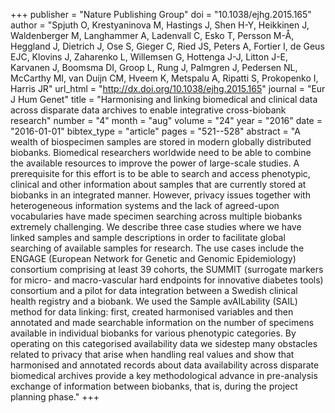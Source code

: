 +++
publisher = "Nature Publishing Group"
doi = "10.1038/ejhg.2015.165"
author = "Spjuth O, Krestyaninova M, Hastings J, Shen H-Y, Heikkinen J, Waldenberger M, Langhammer A, Ladenvall C, Esko T, Persson M-Å, Heggland J, Dietrich J, Ose S, Gieger C, Ried JS, Peters A, Fortier I, de Geus EJC, Klovins J, Zaharenko L, Willemsen G, Hottenga J-J, Litton J-E, Karvanen J, Boomsma DI, Groop L, Rung J, Palmgren J, Pedersen NL, McCarthy MI, van Duijn CM, Hveem K, Metspalu A, Ripatti S, Prokopenko I, Harris JR"
url_html = "http://dx.doi.org/10.1038/ejhg.2015.165"
journal = "Eur J Hum Genet"
title = "Harmonising and linking biomedical and clinical data across disparate data archives to enable integrative cross-biobank research"
number = "4"
month = "aug"
volume = "24"
year = "2016"
date = "2016-01-01"
bibtex_type = "article"
pages = "521--528"
abstract = "A wealth of biospecimen samples are stored in modern globally distributed biobanks. Biomedical researchers worldwide need to be able to combine the available resources to improve the power of large-scale studies. A prerequisite for this effort is to be able to search and access phenotypic, clinical and other information about samples that are currently stored at biobanks in an integrated manner. However, privacy issues together with heterogeneous information systems and the lack of agreed-upon vocabularies have made specimen searching across multiple biobanks extremely challenging. We describe three case studies where we have linked samples and sample descriptions in order to facilitate global searching of available samples for research. The use cases include the ENGAGE (European Network for Genetic and Genomic Epidemiology) consortium comprising at least 39 cohorts, the SUMMIT (surrogate markers for micro- and macro-vascular hard endpoints for innovative diabetes tools) consortium and a pilot for data integration between a Swedish clinical health registry and a biobank. We used the Sample avAILability (SAIL) method for data linking: first, created harmonised variables and then annotated and made searchable information on the number of specimens available in individual biobanks for various phenotypic categories. By operating on this categorised availability data we sidestep many obstacles related to privacy that arise when handling real values and show that harmonised and annotated records about data availability across disparate biomedical archives provide a key methodological advance in pre-analysis exchange of information between biobanks, that is, during the project planning phase."
+++

